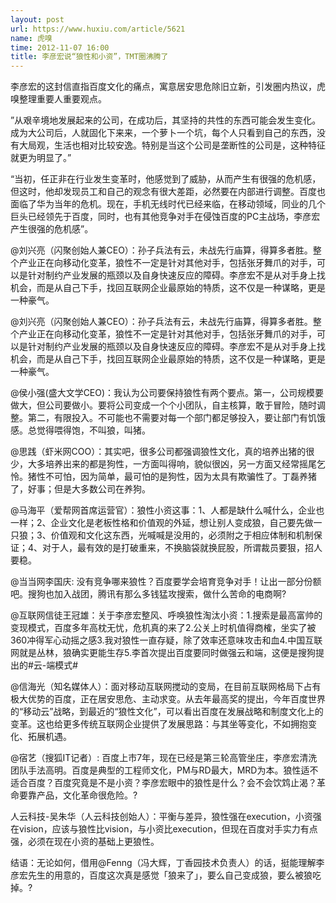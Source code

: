 ```yaml
---
layout: post
url: https://www.huxiu.com/article/5621
name: 虎嗅
time: 2012-11-07 16:00
title: 李彦宏说“狼性和小资”，TMT圈沸腾了
---
```

李彦宏的这封信直指百度文化的痛点，寓意居安思危除旧立新，引发圏内热议，虎嗅整理重要人重要观点。

”从艰辛境地发展起来的公司，在成功后，其坚持的共性的东西可能会发生变化。成为大公司后，人就固化下来来，一个萝卜一个坑，每个人只看到自己的东西，没有大局观，生活也相对比较安逸。特别是当这个公司是垄断性的公司是，这种特征就更为明显了。”

“当初，任正非在行业发生变革时，他感觉到了威胁，从而产生有很强的危机感，但这时，他却发现员工和自己的观念有很大差距，必然要在内部进行调整。百度也面临了华为当年的危机。现在，手机无线时代已经来临，在移动领域，同业的几个巨头已经领先于百度，同时，也有其他竞争对手在侵蚀百度的PC主战场，李彦宏产生很强的危机感”。

@刘兴亮（闪聚创始人兼CEO）：孙子兵法有云，未战先行庙算，得算多者胜。整个产业正在向移动化变革，狼性不一定是针对其他对手，包括张牙舞爪的对手，可以是针对制约产业发展的瓶颈以及自身快速反应的障碍。李彦宏不是从对手身上找机会，而是从自己下手，找回互联网企业最原始的特质，这不仅是一种谋略，更是一种豪气。

@刘兴亮（闪聚创始人兼CEO）：孙子兵法有云，未战先行庙算，得算多者胜。整个产业正在向移动化变革，狼性不一定是针对其他对手，包括张牙舞爪的对手，可以是针对制约产业发展的瓶颈以及自身快速反应的障碍。李彦宏不是从对手身上找机会，而是从自己下手，找回互联网企业最原始的特质，这不仅是一种谋略，更是一种豪气。

@侯小强(盛大文学CEO)：我认为公司要保持狼性有两个要点。第一，公司规模要做大，但公司要做小。要将公司变成一个个小团队，自主核算，敢于冒险，随时调整。第二，有限投入。不可能也不需要对每一个部门都足够投入，要让部门有饥饿感。总觉得喂得饱，不叫狼，叫猪。

@思践（虾米网COO）：其实吧，很多公司都强调狼性文化，真的培养出猪的很少，大多培养出来的都是狗性，一方面叫得响，貌似很凶，另一方面又经常摇尾乞怜。猪性不可怕，因为简单，最可怕的是狗性，因为太具有欺骗性了。丁磊养猪了，好事；但是大多数公司在养狗。

@马海平（爱帮网首席运营官）：狼性小资这事：1、人都是缺什么喊什么，企业也一样；2、企业文化是老板性格和价值观的外延，想让别人变成狼，自己要先做一只狼；3、价值观和文化这东西，光喊喊是没用的，必须附之于相应体制和机制保证；4、对于人，最有效的是打破重来，不换脑袋就换屁股，所谓裁员要狠，招人要稳。

@当当网李国庆: 没有竞争哪来狼性？百度要学会培育竞争对手！让出一部分份额吧。搜狗也加入战团，腾讯有那么多钱猛攻搜索，做什么苦命的电商啊?

@互联网信徒王冠雄：关于李彦宏整风、呼唤狼性淘汰小资：1.搜索是最高富帅的变现模式，百度多年高枕无忧，危机真的来了2.公关上时机值得商榷，坐实了被360冲得军心动摇之感3.我对狼性一直存疑，除了效率还意味攻击和血4.中国互联网就是丛林，狼确实更能生存5.李首次提出百度要同时做强云和端，这便是搜狗提出的#云-端模式#

@信海光（知名媒体人）：面对移动互联网搅动的变局，在目前互联网格局下占有极大优势的百度，正在居安思危、主动求变。从去年最高奖的提出，今年百度世界的“移动云”战略，到最近的“狼性文化”，可以看出百度在发展战略和制度文化上的变革。这也给更多传统互联网企业提供了发展思路：与其坐等变化，不如拥抱变化、拓展机遇。

@宿艺（搜狐IT记者）: 百度上市7年，现在已经是第三轮高管坐庄，李彦宏清洗团队手法高明。百度是典型的工程师文化，PM与RD最大，MRD为本。狼性适不适合百度？百度究竟是不是小资？李彦宏眼中的狼性是什么？会不会饮鸩止渴？革命要靠产品，文化革命很危险。?　　

人云科技-吴朱华（人云科技创始人）：平衡与差异，狼性强在execution，小资强在vision，应该与狼性比vision，与小资比execution，但现在百度对手实力有点强，必须在现在小资的基础上更狼性。

结语：无论如何，借用@Fenng（冯大辉，丁香园技术负责人）的话，挺能理解李彦宏先生的用意的，百度这次真是感觉「狼来了」，要么自己变成狼，要么被狼吃掉。?

